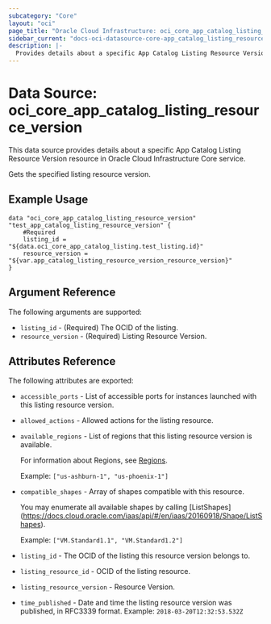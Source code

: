 ```yaml
---
subcategory: "Core"
layout: "oci"
page_title: "Oracle Cloud Infrastructure: oci_core_app_catalog_listing_resource_version"
sidebar_current: "docs-oci-datasource-core-app_catalog_listing_resource_version"
description: |-
  Provides details about a specific App Catalog Listing Resource Version in Oracle Cloud Infrastructure Core service
---
```


# Data Source: oci_core_app_catalog_listing_resource_version
This data source provides details about a specific App Catalog Listing Resource Version resource in Oracle Cloud Infrastructure Core service.

Gets the specified listing resource version.

## Example Usage

```hcl
data "oci_core_app_catalog_listing_resource_version" "test_app_catalog_listing_resource_version" {
	#Required
	listing_id = "${data.oci_core_app_catalog_listing.test_listing.id}"
	resource_version = "${var.app_catalog_listing_resource_version_resource_version}"
}
```

## Argument Reference

The following arguments are supported:

* `listing_id` - (Required) The OCID of the listing.
* `resource_version` - (Required) Listing Resource Version.


## Attributes Reference

The following attributes are exported:

* `accessible_ports` - List of accessible ports for instances launched with this listing resource version.
* `allowed_actions` - Allowed actions for the listing resource.
* `available_regions` - List of regions that this listing resource version is available.

	For information about Regions, see [Regions](https://docs.cloud.oracle.com/iaas/Content/General/Concepts/regions.htm).

	Example: `["us-ashburn-1", "us-phoenix-1"]` 
* `compatible_shapes` - Array of shapes compatible with this resource.

	You may enumerate all available shapes by calling [ListShapes] (https://docs.cloud.oracle.com/iaas/api/#/en/iaas/20160918/Shape/ListShapes).

	Example: `["VM.Standard1.1", "VM.Standard1.2"]` 
* `listing_id` - The OCID of the listing this resource version belongs to.
* `listing_resource_id` - OCID of the listing resource.
* `listing_resource_version` - Resource Version.
* `time_published` - Date and time the listing resource version was published, in RFC3339 format. Example: `2018-03-20T12:32:53.532Z` 

